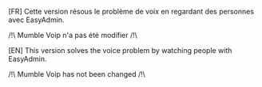 [FR]
Cette version résous le problème de voix en regardant des personnes avec EasyAdmin.

/!\ Mumble Voip n'a pas été modifier  /!\

[EN]
This version solves the voice problem by watching people with EasyAdmin.

/!\ Mumble Voip has not been changed /!\
